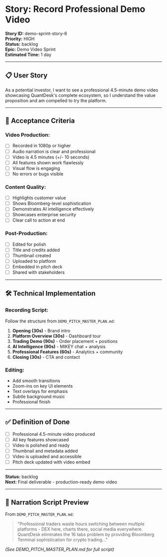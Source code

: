 # Story: Record Professional Demo Video

**Story ID:** demo-sprint-story-6  
**Priority:** HIGH  
**Status:** backlog  
**Epic:** Demo Video Sprint  
**Estimated Time:** 1 day  

---

## 📋 **User Story**

As a potential investor, I want to see a professional 4.5-minute demo video showcasing QuantDesk's complete ecosystem, so I understand the value proposition and am compelled to try the platform.

---

## 🎯 **Acceptance Criteria**

### **Video Production:**
- [ ] Recorded in 1080p or higher
- [ ] Audio narration is clear and professional
- [ ] Video is 4.5 minutes (+/- 10 seconds)
- [ ] All features shown work flawlessly
- [ ] Visual flow is engaging
- [ ] No errors or bugs visible

### **Content Quality:**
- [ ] Highlights customer value
- [ ] Shows Bloomberg-level sophistication
- [ ] Demonstrates AI intelligence effectively
- [ ] Showcases enterprise security
- [ ] Clear call to action at end

### **Post-Production:**
- [ ] Edited for polish
- [ ] Title and credits added
- [ ] Thumbnail created
- [ ] Uploaded to platform
- [ ] Embedded in pitch deck
- [ ] Shared with stakeholders

---

## 🛠️ **Technical Implementation**

### **Recording Script:**

Follow the structure from `DEMO_PITCH_MASTER_PLAN.md`:

1. **Opening (30s)** - Brand intro
2. **Platform Overview (30s)** - Dashboard tour  
3. **Trading Demo (90s)** - Order placement + positions
4. **AI Intelligence (90s)** - MIKEY chat + analysis
5. **Professional Features (60s)** - Analytics + community
6. **Closing (30s)** - CTA and contact

### **Editing:**
- Add smooth transitions
- Zoom-ins on key UI elements
- Text overlays for emphasis
- Subtle background music
- Professional finish

---

## ✅ **Definition of Done**

- [ ] Professional 4.5-minute video produced
- [ ] All key features showcased
- [ ] Video is polished and ready
- [ ] Thumbnail and metadata added
- [ ] Video is uploaded and accessible
- [ ] Pitch deck updated with video embed

---

**Status:** backlog  
**Next:** Final deliverable - production-ready demo video

---

## 📸 **Narration Script Preview**

From `DEMO_PITCH_MASTER_PLAN.md`:

> "Professional traders waste hours switching between multiple platforms - DEX here, charts there, social media everywhere. QuantDesk eliminates the 16 tabs problem by providing Bloomberg Terminal sophistication for crypto trading..."

*(See DEMO_PITCH_MASTER_PLAN.md for full script)*


